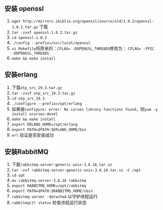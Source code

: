## 安装 openssl
1. ``wget http://mirrors.ibiblio.org/openssl/source/old/1.0.2/openssl-1.0.2.tar.gz`` 下载
2. ``tar -zvxf openssl-1.0.2.tar.gz``
3. ``cd openssl-1.0.2``
4. ``./config --prefix=/usr/local/openssl``
5. ``vi Makefile``将原来的：``CFLAG= -DOPENSSL_THREADS``修改为： ``CFLAG= -fPIC -DOPENSSL_THREADS``
6. ``make && make install``

## 安装erlang
1. 下载``otp_src_19.3.tar.gz``
2. ``tar -zxvf otp_src_19.3.tar.gz``
3. ``cd otp_src_19.3``
4. ``./configure --prefix=/opt/erlang``
5. 如果报``configure: error: No curses library functions found``，则``yum -y install ncurses-devel``
6. ``make && make install``
7. ``export ERLANG_HOME=/opt/erlang``
8. ``export PATH=$PATH:$ERLANG_HOME/bin``
9. ``erl`` 验证是否安装成功

## 安装RabbitMQ
1. 下载``rabbitmq-server-generic-unix-3.6.16.tar.xz``
2. ``tar -xvf rabbitmq-server-generic-unix-3.6.16.tar.xz -C /opt``
3. ``cd opt``
4. ``mv rabbitmq-server-3.6.16 rabbitmq``
5. ``export RABBITMQ_HOME=/opt/rabbitmq``
6. ``export PATH=$PATH:$RABBITMQ_HOME/sbin``
7. ``rabbitmq-server -detached`` 以守护进程运行
8. ``rabbitmqctl status`` 检查进程运行状态
